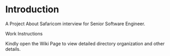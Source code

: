 # Introduction
A Project About Safaricom interview for Senior Software Engineer.

<p>Work Instructions</p>

Kindly open the Wiki Page to view detailed directory organization and other details.
